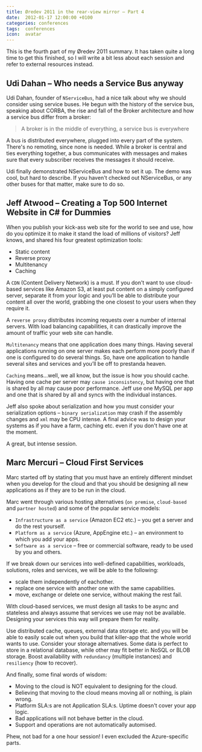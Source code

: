 ```yaml
---
title: Øredev 2011 in the rear-view mirror – Part 4
date:  2012-01-17 12:00:00 +0100
categories: conferences
tags:  conferences
icon:  avatar
---
```


This is the fourth part of my Øredev 2011 summary. It has taken quite a long time
to get this finished, so I will write a bit less about each session and refer to
external resources instead.
 

## Udi Dahan – Who needs a Service Bus anyway

Udi Dahan, founder of `NServiceBus`, had a nice talk about why we should consider
using service buses. He begun with the history of the service bus, speaking about
CORBA, the rise and fall of the Broker architecture and how a service bus differ
from a broker:

> A broker is in the middle of everything, a service bus is everywhere

A bus is distributed everywhere, plugged into every part of the system. There's
no remoting, since none is needed. While a broker is central and ties everything
together, a bus communicates with messages and makes sure that every subscriber
receives the messages it should receive.

Udi finally demonstrated NServiceBus and how to set it up. The demo was cool, but
hard to describe. If you haven't checked out NServiceBus, or any other buses for
that matter, make sure to do so.


## Jeff Atwood – Creating a Top 500 Internet Website in C# for Dummies

When you publish your kick-ass web site for the world to see and use, how do you
optimize it to make it stand the load of millions of visitors? Jeff knows, and
shared his four greatest optimization tools:

- Static content
- Reverse proxy
- Multitenancy
- Caching

A `CDN` (Content Delivery Network) is a must. If you don't want to use cloud-based
services like Amazon S3, at least put content on a simply configured server, separate
it from your logic and you’ll be able to distribute your content all over the world,
grabbing the one closest to your users when they require it.

A `reverse proxy` distributes incoming requests over a number of internal servers.
With load balancing capabilities, it can drastically improve the amount of traffic
your web site can handle.

`Multitenancy` means that one application does many things. Having several applications
running on one server makes each perform more poorly than if one is configured to do
several things. So, have one application to handle several sites and services and
you’ll be off to prestanda heaven.

`Caching` means...well, we all know, but the issue is how you should cache. Having
one cache per server may `cause inconsistency`, but having one that is shared by all
may cause poor performance. Jeff use one MySQL per app and one that is shared by all
and syncs with the individual instances.

Jeff also spoke about serialization and how you must consider your serialization 
options – `binary serialization` may crash if the assembly changes and `xml` may
be CPU intense. A final advice was to design your systems as if you have a farm,
caching etc. even if you don't have one at the moment.

A great, but intense session.


## Marc Mercuri – Cloud First Services

Marc started off by stating that you must have an entirely different mindset when
you develop for the cloud and that you should be designing all new applications as
if they are to be run in the cloud.

Marc went through various hosting alternatives (`on premise`, `cloud-based` and
`partner hosted`) and some of the popular service models:

- `Infrastructure as a service` (Amazon EC2 etc.) – you get a server and do the rest yourself.
- `Platform as a service` (Azure, AppEngine etc.) – an environment to which you add your apps.
- `Software as a service` – free or commercial software, ready to be used by you and others.

If we break down our services into well-defined capabilities, workloads, solutions,
roles and services, we will be able to the following:

- scale them independently of eachother.
- replace one service with another one with the same capabilities.
- move, exchange or delete one service, without making the rest fail.

With cloud-based services, we must design all tasks to be async and stateless and
always assume that services we use may not be available. Designing your services
this way will prepare them for reality.

Use distributed cache, queues, external data storage etc. and you will be able to
easily scale out when you build that killer-app that the whole world wants to use.
Consider your storage alternatives. Some data is perfect to store in a relational
database, while other may fit better in NoSQL or BLOB storage. Boost availability
with `redundancy` (multiple instances) and `resiliency` (how to recover).

And finally, some final words of wisdom:

- Moving to the cloud is NOT equivalent to designing for the cloud.
- Believing that moving to the cloud means moving all or nothing, is plain wrong.
- Platform SLA:s are not Application SLA:s. Uptime doesn't cover your app logic.
- Bad applications will not behave better in the cloud.
- Support and operations are not automatically automised.

Phew, not bad for a one hour session! I even excluded the Azure-specific parts.